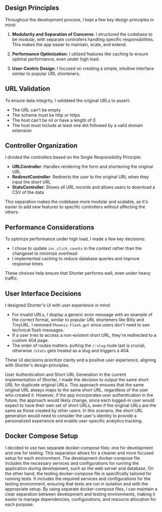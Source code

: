 ## Design Principles

Throughout the development process, I kept a few key design principles in mind:

1. **Modularity and Separation of Concerns**: I structured the codebase to be modular, with separate controllers handling specific responsibilities. This makes the app easier to maintain, scale, and extend.

2. **Performance Optimization**: I utilized features like caching to ensure optimal performance, even under high load.

3. **User-Centric Design**: I focused on creating a simple, intuitive interface similar to popular URL shorteners.

## URL Validation

To ensure data integrity, I validated the original URLs to assert:
- The URL can't be empty
- The scheme must be http or https
- The host can't be nil or have a length of 0
- The host must include at least one dot followed by a valid domain extension

## Controller Organization

I divided the controllers based on the Single Responsibility Principle:

- **URLController**: Handles rendering the form and shortening the original URL
- **RedirectController**: Redirects the user to the original URL when they input the short URL
- **StatsController**: Shows all URL records and allows users to download a CSV of the data

This separation makes the codebase more modular and scalable, as it's easier to add new features to specific controllers without affecting the others.

## Performance Considerations

To optimize performance under high load, I made a few key decisions:

- I chose to update `inc_click_counts` in the context rather than the changeset to minimize overhead
- I implemented caching to reduce database queries and improve response times

These choices help ensure that Shorter performs well, even under heavy traffic.

## User Interface Decisions

I designed Shorter's UI with user experience in mind:

- For invalid URLs, I display a generic error message with an example of the correct format, similar to popular URL shorteners like Bitly and TinyURL. I removed `Phoenix.Flash.get` since users don't need to see technical flash messages.
- If a user tries to access a non-existent short URL, they're redirected to a custom 404 page.
- The order of routes matters: putting the `/:slug` route last is crucial, otherwise `/stats` gets treated as a slug and triggers a 404.

These UI decisions prioritize clarity and a positive user experience, aligning with Shorter's design principles.

User Authentication and Short URL Generation
In the current implementation of Shorter, I made the decision to output the same short URL for duplicate original URLs. This approach ensures that the same original URL always maps to the same short URL, regardless of the user who created it. 
However, if the app incorporates user authentication in the future, the approach would likely change, since each logged-in user would expect to have their own set of short URLs, even if the original URLs are the same as those created by other users. 
In this scenario, the short URL generation would need to consider the user's identity to provide a personalized experience and enable user-specific analytics tracking.

## Docker Compose Setup

I decided to use two separate docker-compose files: one for development and one for testing. This separation allows for a cleaner and more focused setup for each environment.
The development docker-compose file includes the necessary services and configurations for running the application during development, such as the web server and database.
On the other hand, the testing docker-compose file is specifically tailored for running tests. It includes the required services and configurations for the testing environment, ensuring that tests are run in isolation and with the appropriate setup.
By using separate docker-compose files, I can maintain a clear separation between development and testing environments, making it easier to manage dependencies, configurations, and resource allocation for each purpose.

